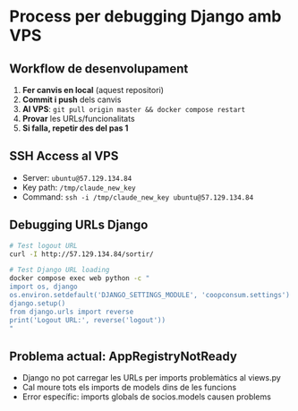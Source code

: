 # Process per debugging Django amb VPS

## Workflow de desenvolupament
1. **Fer canvis en local** (aquest repositori)
2. **Commit i push** dels canvis
3. **Al VPS**: `git pull origin master && docker compose restart`
4. **Provar** les URLs/funcionalitats
5. **Si falla, repetir des del pas 1**

## SSH Access al VPS
- Server: `ubuntu@57.129.134.84`
- Key path: `/tmp/claude_new_key`
- Command: `ssh -i /tmp/claude_new_key ubuntu@57.129.134.84`

## Debugging URLs Django
```bash
# Test logout URL
curl -I http://57.129.134.84/sortir/

# Test Django URL loading
docker compose exec web python -c "
import os, django
os.environ.setdefault('DJANGO_SETTINGS_MODULE', 'coopconsum.settings')
django.setup()
from django.urls import reverse
print('Logout URL:', reverse('logout'))
"
```

## Problema actual: AppRegistryNotReady
- Django no pot carregar les URLs per imports problemàtics al views.py
- Cal moure tots els imports de models dins de les funcions
- Error específic: imports globals de socios.models causen problems